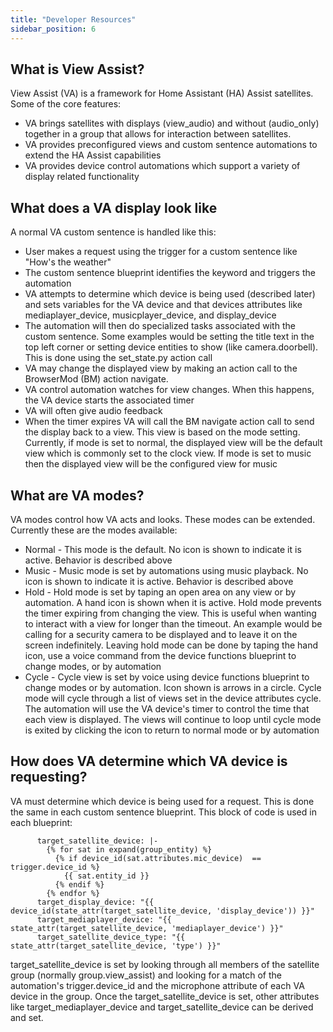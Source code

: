 ```yaml
---
title: "Developer Resources"
sidebar_position: 6
---
```


## What is View Assist?

View Assist (VA) is a framework for Home Assistant (HA) Assist satellites.  Some of the core features:

- VA brings satellites with displays (view_audio) and without (audio_only) together in a group that allows for interaction between satellites.  
- VA provides preconfigured views and custom sentence automations to extend the HA Assist capabilities
- VA provides device control automations which support a variety of display related functionality

## What does a VA display look like

A normal VA custom sentence is handled like this:

- User makes a request using the trigger for a custom sentence like "How's the weather"
- The custom sentence blueprint identifies the keyword and triggers the automation
- VA attempts to determine which device is being used (described later) and sets variables for the VA device and that devices attributes like mediaplayer_device, musicplayer_device, and display_device
- The automation will then do specialized tasks associated with the custom sentence.  Some examples would be setting the title text in the top left corner or setting device entities to show (like camera.doorbell).  This is done using the set_state.py action call
- VA may change the displayed view by making an action call to the BrowserMod (BM) action navigate.
- VA control automation watches for view changes.  When this happens, the VA device starts the associated timer
- VA will often give audio feedback
- When the timer expires VA will call the BM navigate action call to send the display back to a view.  This view is based on the mode setting.  Currently, if mode is set to normal, the displayed view will be the default view which is commonly set to the clock view.  If mode is set to music then the displayed view will be the configured view for music

## What are VA modes?

VA modes control how VA acts and looks.  These modes can be extended.  Currently these are the modes available:

- Normal - This mode is the default.  No icon is shown to indicate it is active.  Behavior is described above
- Music - Music mode is set by automations using music playback.  No icon is shown to indicate it is active.  Behavior is described above
- Hold - Hold mode is set by taping an open area on any view or by automation.  A hand icon is shown when it is active.  Hold mode prevents the timer expiring from changing the view.  This is useful when wanting to interact with a view for longer than the timeout.  An example would be calling for a security camera to be displayed and to leave it on the screen indefinitely.  Leaving hold mode can be done by taping the hand icon, use a voice command from the device functions blueprint to change modes, or by automation
- Cycle - Cycle view is set by voice using device functions blueprint to change modes or by automation.  Icon shown is arrows in a circle.  Cycle mode will cycle through a list of views set in the device attributes cycle.  The automation will use the VA device's timer to control the time that each view is displayed.  The views will continue to loop until cycle mode is exited by clicking the icon to return to normal mode or by automation

## How does VA determine which VA device is requesting?

VA must determine which device is being used for a request.  This is done the same in each custom sentence blueprint.  This block of code is used in each blueprint:

```
      target_satellite_device: |-
        {% for sat in expand(group_entity) %}
          {% if device_id(sat.attributes.mic_device)  == trigger.device_id %}
            {{ sat.entity_id }}
          {% endif %}
        {% endfor %}
      target_display_device: "{{ device_id(state_attr(target_satellite_device, 'display_device')) }}"
      target_mediaplayer_device: "{{ state_attr(target_satellite_device, 'mediaplayer_device') }}"
      target_satellite_device_type: "{{ state_attr(target_satellite_device, 'type') }}"
```

target_satellite_device is set by looking through all members of the satellite group (normally group.view_assist) and looking for a match of the automation's trigger.device_id and the microphone attribute of each VA device in the group.  Once the target_satellite_device is set, other attributes like target_mediaplayer_device and target_satellite_device can be derived and set.
